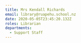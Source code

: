 ```yaml
---
title: Mrs Kendall Richards
email: library@ruapehu.school.nz
date: 2020-05-05T23:45:20.132Z
roles: Librarian
departments:
  - Support Staff
---
```



